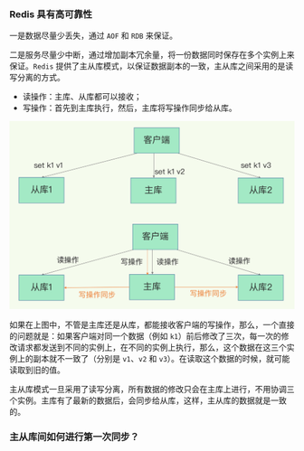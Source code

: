 ### Redis 具有高可靠性
一是数据尽量少丢失，通过 `AOF` 和 `RDB` 来保证。

二是服务尽量少中断，通过增加副本冗余量，将一份数据同时保存在多个实例上来保证。`Redis` 提供了主从库模式，以保证数据副本的一致，主从库之间采用的是读写分离的方式。
- 读操作：主库、从库都可以接收；
- 写操作：首先到主库执行，然后，主库将写操作同步给从库。

![Redis主从库和读写分离](../../Picture/Redis主从库和读写分离.jpeg)

如果在上图中，不管是主库还是从库，都能接收客户端的写操作，那么，一个直接的问题就是：如果客户端对同一个数据（例如 `k1`）前后修改了三次，每一次的修改请求都发送到不同的实例上，在不同的实例上执行，那么，这个数据在这三个实例上的副本就不一致了（分别是 `v1`、`v2` 和 `v3`）。在读取这个数据的时候，就可能读取到旧的值。

主从库模式一旦采用了读写分离，所有数据的修改只会在主库上进行，不用协调三个实例。主库有了最新的数据后，会同步给从库，这样，主从库的数据就是一致的。

### 主从库间如何进行第一次同步？
